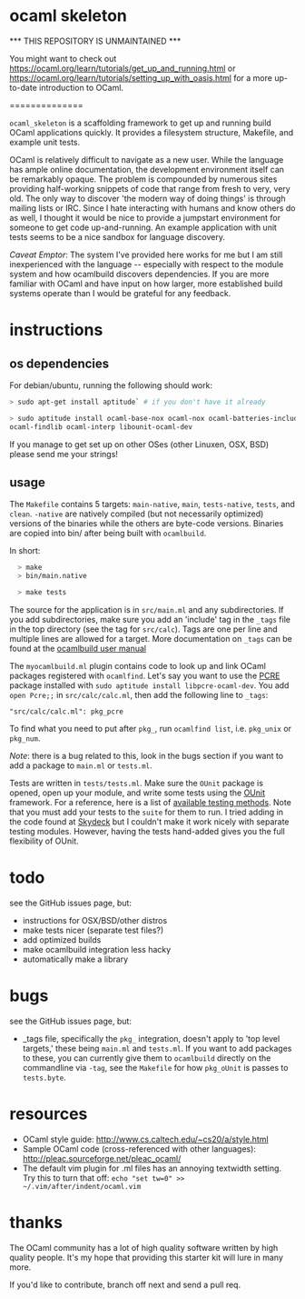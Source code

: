 ocaml skeleton
==============

*** THIS REPOSITORY IS UNMAINTAINED ***

You might want to check out https://ocaml.org/learn/tutorials/get_up_and_running.html
or https://ocaml.org/learn/tutorials/setting_up_with_oasis.html for a more up-to-date
introduction to OCaml.

==============

`ocaml_skeleton` is a scaffolding framework to get up and running build OCaml
applications quickly. It provides a filesystem structure, Makefile, and example
unit tests.

OCaml is relatively difficult to navigate as a new user. While the language has
ample online documentation, the development environment itself can be remarkably
opaque. The problem is compounded by numerous sites providing half-working
snippets of code that range from fresh to very, very old. The only way to
discover 'the modern way of doing things' is through mailing lists or IRC. Since
I hate interacting with humans and know others do as well, I thought it would be
nice to provide a jumpstart environment for someone to get code up-and-running.
An example application with unit tests seems to be a nice sandbox for language
discovery.

*Caveat Emptor*: The system I've provided here works for me but I am still
inexperienced with the language -- especially with respect to the module system
and how ocamlbuild discovers dependencies. If you are more familiar with OCaml
and have input on how larger, more established build systems operate than I
would be grateful for any feedback.

instructions
============

os dependencies
---------------

For debian/ubuntu, running the following should work:

```bash
> sudo apt-get install aptitude` # if you don't have it already

> sudo aptitude install ocaml-base-nox ocaml-nox ocaml-batteries-included
ocaml-findlib ocaml-interp libounit-ocaml-dev
```

If you manage to get set up on other OSes (other Linuxen, OSX, BSD) please send
me your strings!

usage
-----

The `Makefile` contains 5 targets: `main-native`, `main`, `tests-native`, `tests`, and
`clean`. `-native` are natively compiled (but not necessarily optimized)
versions of the binaries while the others are byte-code versions. Binaries are
copied into bin/ after being built with `ocamlbuild`.

In short:

```bash
  > make
  > bin/main.native

  > make tests
```

The source for the application is in `src/main.ml` and any subdirectories. If you
add subdirectories, make sure you add an 'include' tag in the `_tags` file in
the top directory (see the tag for `src/calc`). Tags are one per line and
multiple lines are allowed for a target. More documentation on `_tags` can be
found at the [ocamlbuild user
manual](http://nicolaspouillard.fr/ocamlbuild/ocamlbuild-user-guide.html#htoc15)

The `myocamlbuild.ml` plugin contains code to look up and link OCaml packages
registered with `ocamlfind`. Let's say you want to use the
[PCRE](http://www.pcre.org/) package installed with `sudo aptitude install
libpcre-ocaml-dev`. You add `open Pcre;;` in `src/calc/calc.ml`, then add the
following line to `_tags`:
```
"src/calc/calc.ml": pkg_pcre
```

To find what you need to put after `pkg_`, run `ocamlfind list`, i.e. `pkg_unix`
or `pkg_num`.

*Note*: there is a bug related to this, look in the bugs section if you want to
add a package to `main.ml` or `tests.ml`.

Tests are written in `tests/tests.ml`. Make sure the `OUnit` package is opened,
open up your module, and write some tests using the
[OUnit](http://ounit.forge.ocamlcore.org/api) framework. For a reference, here
is a list of [available testing
methods](http://ounit.forge.ocamlcore.org/api/OUnit.html).  Note that you must
add your tests to the `suite` for them to run. I tried adding in the code found
at [Skydeck](http://skydeck.com/blog/programming/unit-test-in-ocaml-with-ounit)
but I couldn't make it work nicely with separate testing modules. However,
having the tests hand-added gives you the full flexibility of OUnit.

todo
====

see the GitHub issues page, but:

* instructions for OSX/BSD/other distros
* make tests nicer (separate test files?)
* add optimized builds
* make ocamlbuild integration less hacky
* automatically make a library

bugs
====

see the GitHub issues page, but:

* _tags file, specifically the `pkg_` integration, doesn't apply to 'top level
  targets,' these being `main.ml` and `tests.ml`. If you want to add packages to
  these, you can currently give them to `ocamlbuild` directly on the commandline
  via `-tag`, see the `Makefile` for how `pkg_oUnit` is passes to `tests.byte`.

resources
=========

* OCaml style guide: http://www.cs.caltech.edu/~cs20/a/style.html
* Sample OCaml code (cross-referenced with other languages):
  http://pleac.sourceforge.net/pleac_ocaml/
* The default vim plugin for .ml files has an annoying textwidth setting. Try
  this to turn that off: `echo "set tw=0" >> ~/.vim/after/indent/ocaml.vim`

thanks
======

The OCaml community has a lot of high quality software written by high quality
people. It's my hope that providing this starter kit will lure in many more.

If you'd like to contribute, branch off next and send a pull req.

